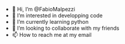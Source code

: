 - 👋 Hi, I’m @FabioMalpezzi
- 👀 I’m interested in developping code
- 🌱 I’m currently learning python
- 💞️ I’m looking to collaborate with my friends
- 📫 How to reach me at my email

<!---
FabioMalpezzi/FabioMalpezzi is a ✨ special ✨ repository because its `README.md` (this file) appears on your GitHub profile.
You can click the Preview link to take a look at your changes.
--->
